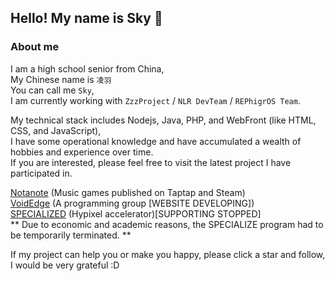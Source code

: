## Hello! My name is Sky 👋

### About me
I am a high school senior from China,<br>
My Chinese name is ``` 凌羽 ```<br>
You can call me ``` Sky ```,<br>
I am currently working with ``` ZzzProject ``` / ``` NLR DevTeam ``` / ``` REPhigrOS Team ```.<br>

My technical stack includes Nodejs, Java, PHP, and WebFront (like HTML, CSS, and JavaScript),<br>
I have some operational knowledge and have accumulated a wealth of hobbies and experience over time.<br>
If you are interested, please feel free to visit the latest project I have participated in.<br>

[Notanote](https://notanote.cn) (Music games published on Taptap and Steam)<br>
[VoidEdge](https://www.bilibili.com/video/BV1GJ411x7h7) (A programming group [WEBSITE DEVELOPING])<br>
[SPECIALIZED](https://hypixel-free.cn) (Hypixel accelerator)[SUPPORTING STOPPED]<br>
** Due to economic and academic reasons, the SPECIALIZE program had to be temporarily terminated. **

If my project can help you or make you happy, please click a star and follow, I would be very grateful :D<br>
